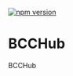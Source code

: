 [![npm version](https://badge.fury.io/js/ionic-angular.svg)](https://badge.fury.io/js/ionic-angular)

# BCCHub
BCCHub
